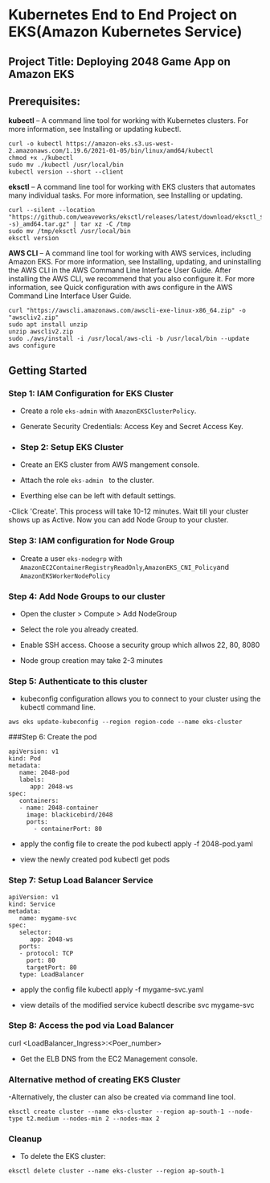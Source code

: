 # Kubernetes End to End Project on EKS(Amazon Kubernetes Service)
## Project Title: Deploying 2048 Game App on Amazon EKS

## **Prerequisites**:

**kubectl** – A command line tool for working with Kubernetes clusters. For more information, see Installing or updating kubectl.
``` shell
curl -o kubectl https://amazon-eks.s3.us-west-2.amazonaws.com/1.19.6/2021-01-05/bin/linux/amd64/kubectl
chmod +x ./kubectl
sudo mv ./kubectl /usr/local/bin
kubectl version --short --client
```

**eksctl** – A command line tool for working with EKS clusters that automates many individual tasks. For more information, see Installing or updating.
``` shell
curl --silent --location "https://github.com/weaveworks/eksctl/releases/latest/download/eksctl_$(uname -s)_amd64.tar.gz" | tar xz -C /tmp
sudo mv /tmp/eksctl /usr/local/bin
eksctl version
```

**AWS CLI** – A command line tool for working with AWS services, including Amazon EKS. For more information, see Installing, updating, and uninstalling the AWS CLI in the AWS Command Line Interface User Guide. After installing the AWS CLI, we recommend that you also configure it. For more information, see Quick configuration with aws configure in the AWS Command Line Interface User Guide.
``` shell
curl "https://awscli.amazonaws.com/awscli-exe-linux-x86_64.zip" -o "awscliv2.zip"
sudo apt install unzip
unzip awscliv2.zip
sudo ./aws/install -i /usr/local/aws-cli -b /usr/local/bin --update
aws configure
```

## Getting Started

### Step 1: IAM Configuration for EKS Cluster
- Create a role `eks-admin` with `AmazonEKSClusterPolicy`.
- Generate Security Credentials: Access Key and Secret Access Key.

- ### Step 2: Setup EKS Cluster
- Create an EKS cluster from AWS mangement console.
- Attach the role `eks-admin ` to the cluster.
- Everthing else can be left with default settings.

-Click 'Create'. This process will take 10-12 minutes. Wait till your cluster shows up as Active. Now you can add Node Group to your cluster.

### Step 3: IAM configuration for Node Group
- Create a user `eks-nodegrp` with `AmazonEC2ContainerRegistryReadOnly`,`AmazonEKS_CNI_Policy`and `AmazonEKSWorkerNodePolicy`

### Step 4: Add Node Groups to our cluster
- Open the cluster > Compute > Add NodeGroup
- Select the role you already created.
- Enable SSH access. Choose a security group which allwos 22, 80, 8080

- Node group creation may take 2-3 minutes

### Step 5: Authenticate to this cluster
- kubeconfig configuration allows you to connect to your cluster using the kubectl command line.
```shell
aws eks update-kubeconfig --region region-code --name eks-cluster
```

###Step 6: Create the pod

```
apiVersion: v1
kind: Pod
metadata:
   name: 2048-pod
   labels:
      app: 2048-ws
spec:
   containers:
   - name: 2048-container
     image: blackicebird/2048
     ports:
       - containerPort: 80
```
- apply the config file to create the pod
kubectl apply -f 2048-pod.yaml

- view the newly created pod
kubectl get pods

### Step 7: Setup Load Balancer Service

```
apiVersion: v1
kind: Service
metadata:
   name: mygame-svc
spec:
   selector:
      app: 2048-ws
   ports:
   - protocol: TCP
     port: 80
     targetPort: 80
   type: LoadBalancer
```
- apply the config file
kubectl apply -f mygame-svc.yaml

- view details of the modified service
kubectl describe svc mygame-svc

### Step 8: Access the pod via Load Balancer
curl <LoadBalancer_Ingress>:<Poer_number>
- Get the ELB DNS from the EC2 Management console.


### Alternative method of creating EKS Cluster
-Alternatively, the cluster can also be created via command line tool.
``` shell
eksctl create cluster --name eks-cluster --region ap-south-1 --node-type t2.medium --nodes-min 2 --nodes-max 2
```

### Cleanup
- To delete the EKS cluster:
``` shell
eksctl delete cluster --name eks-cluster --region ap-south-1
```
